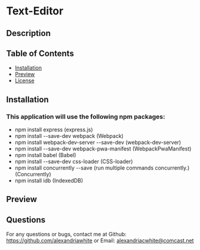 # Text-Editor
## Description 

## Table of Contents
- [Installation](#installation)
- [Preview](#preview)
- [License](#license)

## Installation
### This application will use the following npm packages:
- npm install express (express.js)
- npm install --save-dev webpack (Webpack)
- npm install webpack-dev-server --save-dev (webpack-dev-server)
- npm install --save-dev webpack-pwa-manifest (WebpackPwaManifest)
- npm install babel (Babel)
- npm install --save-dev css-loader (CSS-loader)
- npm install concurrently --save (run multiple commands concurrently.) (Concurrently)
- npm install idb (IndexedDB)

## Preview


## Questions
For any questions or bugs, contact me at Github: https://github.com/alexandriawhite or Email: alexandriacwhite@comcast.net